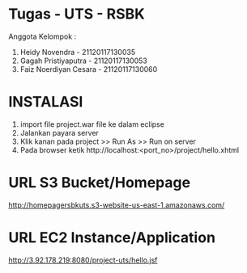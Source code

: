 # Tugas - UTS - RSBK
Anggota Kelompok :
1. Heidy Novendra - 21120117130035
2. Gagah Pristiyaputra - 21120117130053
3. Faiz Noerdiyan Cesara - 21120117130060

# INSTALASI
1. import file project.war file ke dalam eclipse
2. Jalankan payara server
3. Klik kanan pada project >> Run As >> Run on server
4. Pada browser ketik http://localhost:<port_no>/project/hello.xhtml

# URL S3 Bucket/Homepage
http://homepagersbkuts.s3-website-us-east-1.amazonaws.com/

# URL EC2 Instance/Application
http://3.92.178.219:8080/project-uts/hello.jsf
